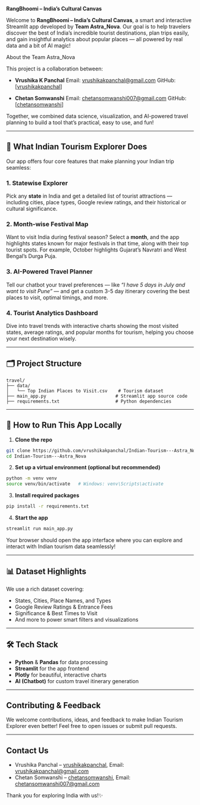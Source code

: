 **RangBhoomi – India’s Cultural Canvas**

Welcome to **RangBhoomi – India’s Cultural Canvas**, a smart and interactive Streamlit app developed by **Team Astra_Nova**. Our goal is to help travelers discover the best of India’s incredible tourist destinations, plan trips easily, and gain insightful analytics about popular places — all powered by real data and a bit of AI magic!

About the Team Astra_Nova

This project is a collaboration between:

* **Vrushika K Panchal**
  Email: [vrushikakpanchal@gmail.com](mailto:vrushikakpanchal@gmail.com)
  GitHub:[[vrushikakpanchal](https://github.com/vrushikakpanchal)]
  
* **Chetan Somwanshi**
  Email: [chetansomwanshi007@gmail.com](mailto:chetansomwanshi007@gmail.com) 
  GitHub: [[chetansomwanshi](https://github.com/chetansomwanshi)]

Together, we combined data science, visualization, and AI-powered travel planning to build a tool that’s practical, easy to use, and fun!

---

## 🌟 What Indian Tourism Explorer Does

Our app offers four core features that make planning your Indian trip seamless:

### 1. Statewise Explorer

Pick any **state** in India and get a detailed list of tourist attractions — including cities, place types, Google review ratings, and their historical or cultural significance.

### 2. Month-wise Festival Map

Want to visit India during festival season? Select a **month**, and the app highlights states known for major festivals in that time, along with their top tourist spots. For example, October highlights Gujarat’s Navratri and West Bengal’s Durga Puja.

### 3. AI-Powered Travel Planner

Tell our chatbot your travel preferences — like *“I have 5 days in July and want to visit Pune”* — and get a custom 3-5 day itinerary covering the best places to visit, optimal timings, and more.

### 4. Tourist Analytics Dashboard

Dive into travel trends with interactive charts showing the most visited states, average ratings, and popular months for tourism, helping you choose your next destination wisely.

---

## 🗂 Project Structure

```
travel/
├── data/
│   └── Top Indian Places to Visit.csv    # Tourism dataset
├── main_app.py                          # Streamlit app source code
├── requirements.txt                     # Python dependencies
```

---

## 🚀 How to Run This App Locally

1. **Clone the repo**

```bash
git clone https://github.com/vrushikakpanchal/Indian-Tourism---Astra_Nova.git
cd Indian-Tourism---Astra_Nova
```

2. **Set up a virtual environment (optional but recommended)**

```bash
python -m venv venv
source venv/bin/activate   # Windows: venv\Scripts\activate
```

3. **Install required packages**

```bash
pip install -r requirements.txt
```

4. **Start the app**

```bash
streamlit run main_app.py
```

Your browser should open the app interface where you can explore and interact with Indian tourism data seamlessly!

---

## 📊 Dataset Highlights

We use a rich dataset covering:

* States, Cities, Place Names, and Types
* Google Review Ratings & Entrance Fees
* Significance & Best Times to Visit
* And more to power smart filters and visualizations

---

## 🛠 Tech Stack

* **Python** & **Pandas** for data processing
* **Streamlit** for the app frontend
* **Plotly** for beautiful, interactive charts
* **AI (Chatbot)** for custom travel itinerary generation

---

## Contributing & Feedback

We welcome contributions, ideas, and feedback to make Indian Tourism Explorer even better! Feel free to open issues or submit pull requests.

---

## Contact Us

- Vrushika Panchal – [vrushikakpanchal](https://github.com/vrushikakpanchal), Email: [vrushikakpanchal@gmail.com](mailto:vrushikakpanchal@gmail.com)  
- Chetan Somwanshi – [chetansomwanshi](https://github.com/Chetanp717), Email: [chetansomwanshi007@gmail.com](mailto:chetansomwanshi007@gmail.com)  

Thank you for exploring India with us!✨

